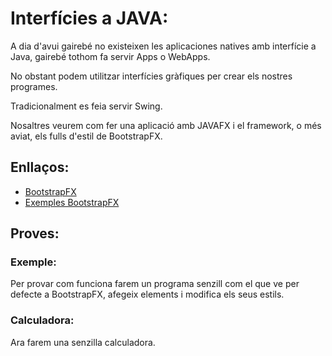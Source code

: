 # Interfícies a JAVA:

A dia d'avui gairebé no existeixen les aplicaciones natives amb interfície a Java, gairebé tothom fa servir Apps o WebApps.

No obstant podem utilitzar interfícies gràfiques per crear els nostres programes.

Tradicionalment es feia servir Swing.

Nosaltres veurem com fer una aplicació amb JAVAFX i el framework, o més aviat, els fulls d'estil de BootstrapFX.

## Enllaços:

- [BootstrapFX](https://gitee.com/tju_xiaoyong/bootstrapfx)
- [Exemples BootstrapFX](https://www.jfx-ensemble.com/project/BootstrapFX)

## Proves:

### Exemple:

Per provar com funciona farem un programa senzill com el que ve per defecte a BootstrapFX, afegeix elements i modifica els seus estils.

### Calculadora:

Ara farem una senzilla calculadora.



